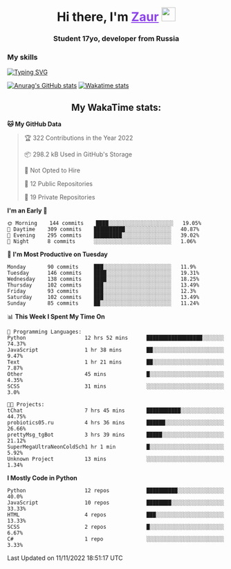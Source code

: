 <h1 align="center">
    Hi there, I'm 
    <a href="https://t.me/skyguy" target="_blank" style="color: #8C43EA">Zaur</a>
    <img src="https://github.com/blackcater/blackcater/raw/main/images/Hi.gif" height="32">
</h1>

<h3 align="center">
    Student 17yo, developer from Russia
</h3>  

### **My skills**
[![Typing SVG](https://readme-typing-svg.herokuapp.com?font=Oxanium&duration=3000&pause=1500&color=8C43EA&height=30&lines=Python:+FastAPI,+Flask,+Aiogram,+Telethon;SQL:+PostgreSQL,+SQLite;Javascript:+React.js;HTML,+CSS+(SCSS))](https://git.io/typing-svg)

[![Anurag's GitHub stats](https://github-readme-stats.vercel.app/api?username=mrskyguy&hide_title=true&count_private=true&show_icons=true&title_color=8C43EA&icon_color=BE57EA&bg_color=30,191919,341b56&text_color=B1B1B1&border_radius=10&hide_border=true)](https://github.com/anuraghazra/github-readme-stats)
[![Wakatime stats](https://github-readme-stats.vercel.app/api/wakatime?username=skyguy&hide_title=true&show_icons=true&title_color=8C43EA&icon_color=BE57EA&bg_color=30,191919,341b56&text_color=B1B1B1&border_radius=10&hide_border=true)](https://github.com/anuraghazra/github-readme-stats)


<h2 align="center"> My WakaTime stats: </h2>

<!--START_SECTION:waka-->
**🐱 My GitHub Data** 

> 🏆 322 Contributions in the Year 2022
 > 
> 📦 298.2 kB Used in GitHub's Storage 
 > 
> 🚫 Not Opted to Hire
 > 
> 📜 12 Public Repositories 
 > 
> 🔑 19 Private Repositories  
 > 
**I'm an Early 🐤** 

```text
🌞 Morning    144 commits    ████░░░░░░░░░░░░░░░░░░░░░   19.05% 
🌆 Daytime    309 commits    ██████████░░░░░░░░░░░░░░░   40.87% 
🌃 Evening    295 commits    █████████░░░░░░░░░░░░░░░░   39.02% 
🌙 Night      8 commits      ░░░░░░░░░░░░░░░░░░░░░░░░░   1.06%

```
📅 **I'm Most Productive on Tuesday** 

```text
Monday       90 commits     ███░░░░░░░░░░░░░░░░░░░░░░   11.9% 
Tuesday      146 commits    ████░░░░░░░░░░░░░░░░░░░░░   19.31% 
Wednesday    138 commits    ████░░░░░░░░░░░░░░░░░░░░░   18.25% 
Thursday     102 commits    ███░░░░░░░░░░░░░░░░░░░░░░   13.49% 
Friday       93 commits     ███░░░░░░░░░░░░░░░░░░░░░░   12.3% 
Saturday     102 commits    ███░░░░░░░░░░░░░░░░░░░░░░   13.49% 
Sunday       85 commits     ██░░░░░░░░░░░░░░░░░░░░░░░   11.24%

```


📊 **This Week I Spent My Time On** 

```text
💬 Programming Languages: 
Python                   12 hrs 52 mins      ██████████████████░░░░░░░   74.37% 
JavaScript               1 hr 38 mins        ██░░░░░░░░░░░░░░░░░░░░░░░   9.47% 
Text                     1 hr 21 mins        ██░░░░░░░░░░░░░░░░░░░░░░░   7.87% 
Other                    45 mins             █░░░░░░░░░░░░░░░░░░░░░░░░   4.35% 
SCSS                     31 mins             ░░░░░░░░░░░░░░░░░░░░░░░░░   3.0%

🐱‍💻 Projects: 
tChat                    7 hrs 45 mins       ███████████░░░░░░░░░░░░░░   44.75% 
probiotics05.ru          4 hrs 36 mins       ██████░░░░░░░░░░░░░░░░░░░   26.66% 
prettyMsg_tgBot          3 hrs 39 mins       █████░░░░░░░░░░░░░░░░░░░░   21.12% 
SuperMegaUltraNeonColdSch1 hr 1 min          █░░░░░░░░░░░░░░░░░░░░░░░░   5.92% 
Unknown Project          13 mins             ░░░░░░░░░░░░░░░░░░░░░░░░░   1.34%

```

**I Mostly Code in Python** 

```text
Python                   12 repos            ██████████░░░░░░░░░░░░░░░   40.0% 
JavaScript               10 repos            ████████░░░░░░░░░░░░░░░░░   33.33% 
HTML                     4 repos             ███░░░░░░░░░░░░░░░░░░░░░░   13.33% 
SCSS                     2 repos             █░░░░░░░░░░░░░░░░░░░░░░░░   6.67% 
C#                       1 repo              ░░░░░░░░░░░░░░░░░░░░░░░░░   3.33%

```



 Last Updated on 11/11/2022 18:51:17 UTC
<!--END_SECTION:waka-->
